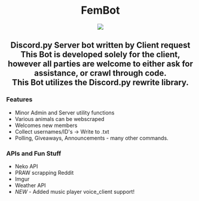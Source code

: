 <h1 align="center">FemBot</h1>

<div align="center">
  <img src="https://i.imgur.com/kYBA0VJ.png">
</div>

<h2 align="center">Discord.py Server bot written by Client request
  <br>
This Bot is developed solely for the client, however all parties are welcome to either ask for assistance, or crawl through code.
<br>
  This Bot utilizes the Discord.py rewrite library.
</h2>

<h3>Features</h3>

- Minor Admin and Server utility functions
- Various animals can be webscraped
- Welcomes new members
- Collect usernames/ID's -> Write to .txt
- Polling, Giveaways, Announcements - many other commands.

<h3>APIs and Fun Stuff</h3>

- Neko API
- PRAW scrapping Reddit
- Imgur
- Weather API
- *NEW* - Added music player voice_client support!
